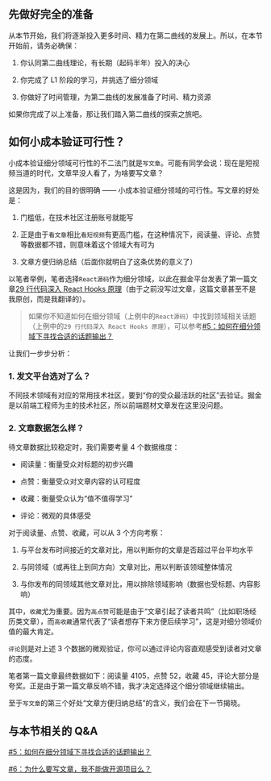## 先做好完全的准备

从本节开始，我们将逐渐投入更多时间、精力在第二曲线的发展上。所以，在本节开始前，请务必确保：

1. 你认同第二曲线理论，有长期（起码半年）投入的决心

2. 你完成了 L1 阶段的学习，并挑选了细分领域

3. 你做好了时间管理，为第二曲线的发展准备了时间、精力资源

如果你完成了以上准备，那让我们踏入第二曲线的探索之旅吧。

## 如何小成本验证可行性？

小成本验证细分领域可行性的不二法门就是`写文章`。可能有同学会说：现在是短视频当道的时代，文章早没人看了，为啥要写文章？

这是因为，我们的目的很明确 —— 小成本验证细分领域的可行性。写文章的好处是：

1. 门槛低，在技术社区注册账号就能写

2. 正是由于`看文章`相比`看短视频`有更高门槛，在这种情况下，阅读量、评论、点赞等数据都不错，则意味着这个领域大有可为

3. 文章方便归纳总结（后面你就明白了这条优势的意义了）

以笔者举例，笔者选择`React源码`作为细分领域，以此在掘金平台发表了第一篇文章[29 行代码深入 React Hooks 原理](https://juejin.cn/post/6844904128326434823)（由于之前没写过文章，这篇文章甚至不是我原创，而是我翻译的）。

> 如果你不知道如何在细分领域（上例中的`React源码`）中找到领域相关话题（上例中的`29 行代码深入 React Hooks 原理`），可以参考[#5：如何在细分领域下寻找合适的话题输出？](/docs/qa/qa1.md#_5-如何在细分领域下寻找合适的话题输出)

让我们一步步分析：

### 1. 发文平台选对了么？

不同技术领域有对应的常用技术社区，要到“你的受众最活跃的社区”去验证。掘金是以前端工程师为主的技术社区，所以前端题材文章发在这里没问题。

### 2. 文章数据怎么样？

待文章数据比较稳定时，我们需要考量 4 个数据维度：

- 阅读量：衡量受众对标题的初步兴趣

- 点赞：衡量受众对文章内容的认可程度

- 收藏：衡量受众认为“值不值得学习”

- 评论：微观的具体感受

对于阅读量、点赞、收藏，可以从 3 个方向考察：

1. 与平台发布时间接近的文章对比，用以判断你的文章是否超过平台平均水平

2. 与同领域（或再往上到同方向）文章对比，用以判断该领域整体情况

3. 与你发布的同领域其他文章对比，用以排除领域影响（数据也受标题、内容影响）

其中，`收藏`尤为重要。因为`高点赞`可能是由于“文章引起了读者共鸣”（比如职场经历类文章），而`高收藏`通常代表了“读者想存下来方便后续学习”，这是对细分领域价值的最大肯定。

`评论`则是对上述 3 个数据的微观验证，你可以通过评论内容直观感受到读者对文章的态度。

笔者第一篇文章最终数据如下：阅读量 4105，点赞 52，收藏 45，评论大部分是夸奖。正是由于第一篇文章反响不错，我才决定选择这个细分领域继续输出。

至于`写文章`的第三个好处“文章方便归纳总结”的含义，我们会在下一节揭晓。

## 与本节相关的 Q&A

[#5：如何在细分领域下寻找合适的话题输出？](/docs/qa/qa1.md#_5-如何在细分领域下寻找合适的话题输出)

[#6：为什么要写文章，我不能做开源项目么？](/docs/qa/qa1.md#_6-为什么要写文章-我不能做开源项目么)
